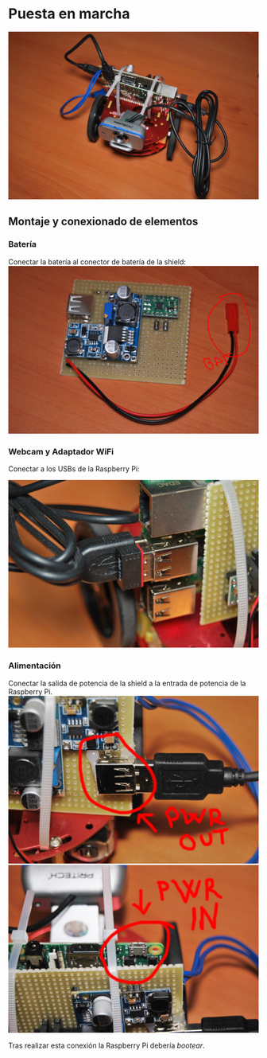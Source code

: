 # Puesta en marcha
![RdAmbassador](../../../assets/RdAmbassador.jpg)

## Montaje y conexionado de elementos
### Batería
Conectar la batería al conector de batería de la shield:
![Battery connector](../../../assets/RdAmbassador_battery.jpg)

### Webcam y Adaptador WiFi
Conectar a los USBs de la Raspberry Pi:

![WiFi connector](../../../assets/RdAmbassador_wifi.jpg)

### Alimentación
Conectar la salida de potencia de la shield a la entrada de potencia de la Raspberry Pi.
![Power connector](../../../assets/RdAmbassador_Pwr_out.jpg)
![Power connector](../../../assets/RdAmbassador_Pwr_in.jpg)

Tras realizar esta conexión la Raspberry Pi debería *bootear*.

